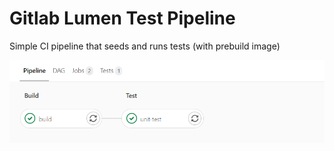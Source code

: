 # Gitlab Lumen Test Pipeline

Simple CI pipeline that seeds and runs tests (with prebuild image)

![pipeline](https://github.com/semjonsv/gitlab-ci-lumen-pipeline/blob/master/pipeline.png)
